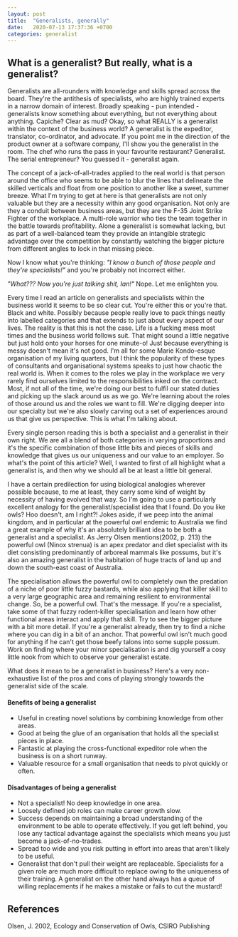 ```yaml
---
layout: post
title:  "Generalists, generally"
date:   2020-07-13 17:37:36 +0700
categories: generalist 
---
```

## What is a generalist? But really, what is a generalist? ###
Generalists are all-rounders with knowledge and skills spread across the board. They're the antithesis of specialists, who are highly trained experts in a narrow domain of interest. Broadly speaking - pun intended - generalists know something about everything, but not everything about anything. Capiche? Clear as mud? Okay, so what REALLY is a generalist within the context of the business world? A generalist is the expeditor, translator, co-ordinator, and advocate. If you point me in the direction of the product owner at a software company, I'll show you the generalist in the room. The chef who runs the pass in your favourite restaurant? Generalist. The serial entrepreneur? You guessed it - generalist again. 

The concept of a jack-of-all-trades applied to the real world is that person around the office who seems to be able to blur the lines that delineate the skilled verticals and float from one position to another like a sweet, summer breeze. What I'm trying to get at here is that generalists are not only valuable but they are a necessity within any good organisation. Not only are they a conduit between business areas, but they are the F-35 Joint Strike Fighter of the workplace. A multi-role warrior who ties the team together in the battle towards profitability. Alone a generalist is somewhat lacking, but as part of a well-balanced team they provide an intangible strategic advantage over the competition by constantly watching the bigger picture from different angles to lock in that missing piece. 

Now I know what you're thinking: _"I know a bunch of those people and they're specialists!"_ and you're probably not incorrect either. 

_"What??? Now you're just talking shit, Ian!"_ Nope. Let me enlighten you. 

Every time I read an article on generalists and specialists within the business world it seems to be so clear cut. You're either this or you're that. Black and white. Possibly because people really love to pack things neatly into labelled categories and that extends to just about every aspect of our lives. The reality is that this is not the case. Life is a fucking mess most times and the business world follows suit. That might sound a little negative but just hold onto your horses for one minute-o! Just because everything is messy doesn't mean it's not good. I'm all for some Marie Kondo-esque organisation of my living quarters, but I think the popularity of these types of consultants and organisational systems speaks to just how chaotic the real world is. When it comes to the roles we play in the workplace we very rarely find ourselves limited to the responsibilities inked on the contract. Most, if not all of the time, we're doing our best to fulfil our stated duties and picking up the slack around us as we go. We're learning about the roles of those around us and the roles we want to fill. We're digging deeper into our specialty but we're also slowly carving out a set of experiences around us that give us perspective. This is what I'm talking about.

Every single person reading this is both a specialist and a generalist in their own right. We are all a blend of both categories in varying proportions and it's the specific combination of those little bits and pieces of skills and knowledge that gives us our uniqueness and our value to an employer. So what's the point of this article? Well, I wanted to first of all highlight what a generalist is, and then why we should all be at least a little bit general.

I have a certain predilection for using biological analogies wherever possible because, to me at least, they carry some kind of weight by necessity of having evolved that way. So I'm going to use a particularly excellent analogy for the generalist/specialist idea that I found. Do you like owls? Hoo doesn't, am I right?! Jokes aside, if we peep into the animal kingdom, and in particular at the powerful owl endemic to Australia we find a great example of why it's an absolutely brilliant idea to be both a generalist and a specialist. As Jerry Olsen mentions(2002, p. 213)  the powerful owl (Ninox strenua) is an apex predator and diet specialist with its diet consisting predominantly of arboreal mammals like possums, but it's also an amazing generalist in the habitation of huge tracts of land up and down the south-east coast of Australia. 

The specialisation allows the powerful owl to completely own the predation of a niche of poor little fuzzy bastards, while also applying that killer skill to a very large geographic area and remaining resilient to environmental change. So, be a powerful owl. That's the message. If you're a specialist, take some of that fuzzy rodent-killer specialisation and learn how other functional areas interact and apply that skill. Try to see the bigger picture with a bit more detail. If you're a generalist already, then try to find a niche where you can dig in a bit of an anchor. That powerful owl isn't much good for anything if he can't get those beefy talons into some supple possum. Work on finding where your minor specialisation is and dig yourself a cosy little nook from which to observe your generalist estate.
 
What does it mean to be a generalist in business? Here's a very non-exhaustive list of the pros and cons of playing strongly towards the generalist side of the scale. 

#### Benefits of being a generalist ####
* Useful in creating novel solutions by combining knowledge from other areas.
* Good at being the glue of an organisation that holds all the specialist pieces in place.
* Fantastic at playing the cross-functional expeditor role when the business is on a short runway. 
* Valuable resource for a small organisation that needs to pivot quickly or often. 

#### Disadvantages of being a generalist ####
* Not a specialist! No deep knowledge in one area.
* Loosely defined job roles can make career growth slow.
* Success depends on maintaining a broad understanding of the environment to be able to operate effectively. If you get left behind, you lose any tactical advantage against the specialists which means you just become a jack-of-no-trades.
* Spread too wide and you risk putting in effort into areas that aren't likely to be useful.
* Generalist that don't pull their weight are replaceable. Specialists for a given role are much more difficult to replace owing to the uniqueness of their training. A generalist on the other hand always has a queue of willing replacements if he makes a mistake or fails to cut the mustard!

## References ##
Olsen, J. 2002, Ecology and Conservation of Owls, CSIRO Publishing
